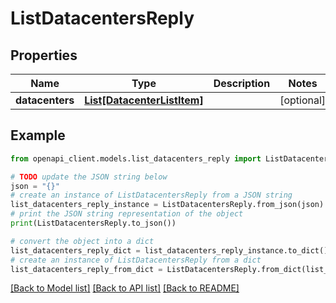 # ListDatacentersReply


## Properties

Name | Type | Description | Notes
------------ | ------------- | ------------- | -------------
**datacenters** | [**List[DatacenterListItem]**](DatacenterListItem.md) |  | [optional] 

## Example

```python
from openapi_client.models.list_datacenters_reply import ListDatacentersReply

# TODO update the JSON string below
json = "{}"
# create an instance of ListDatacentersReply from a JSON string
list_datacenters_reply_instance = ListDatacentersReply.from_json(json)
# print the JSON string representation of the object
print(ListDatacentersReply.to_json())

# convert the object into a dict
list_datacenters_reply_dict = list_datacenters_reply_instance.to_dict()
# create an instance of ListDatacentersReply from a dict
list_datacenters_reply_from_dict = ListDatacentersReply.from_dict(list_datacenters_reply_dict)
```
[[Back to Model list]](../README.md#documentation-for-models) [[Back to API list]](../README.md#documentation-for-api-endpoints) [[Back to README]](../README.md)


